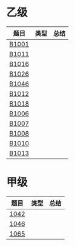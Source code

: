 # 乙级

|         题目          | 类型  | 总结  |
| :-------------------: | :---: | :---: |
| [B1001](pat/b1001.md) |       |       |
| [B1011](pat/b1011.md) |       |       |
| [B1016](pat/b1016.md) |       |       |
| [B1026](pat/b1026.md) |       |       |
| [B1046](pat/b1046.md) |       |       |
| [B1012](pat/b1012.md) |       |       |
| [B1018](pat/b1018.md) |       |       |
| [B1006](pat/b1006.md) |       |       |
| [B1007](pat/b1007.md) |       |       |
| [B1008](pat/b1008.md) |       |       |
| [B1010](pat/b1010.md) |       |       |
| [B1013](pat/b1013.md) |       |       |


# 甲级

|         题目         | 类型  | 总结  |
| :------------------: | :---: | :---: |
| [1042](pat/a1042.md) |       |       |
| [1046](pat/a1046.md) |       |       |
| [1065](pat/a1065.md) |       |       |






